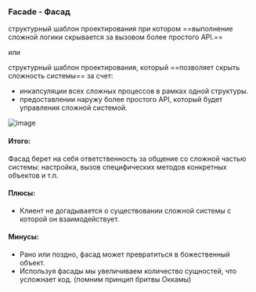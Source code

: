### Facade - Фасад 
структурный шаблон проектирования при котором ==выполнение сложной логики скрывается за вызовом более простого API.==

или

структурный шаблон проектирования, который ==позволяет скрыть сложность системы== за счет: 
- инкапсуляции всех сложных процессов в рамках одной структуры.
- предоставлении наружу более простого API, который будет управления сложной системой.


![image](https://files.virgool.io/upload/users/14114/posts/cl0ni2k0gamt/s2fm0w1kfgnw.png)

#### Итого: 
Фасад берет на себя ответственность за общение со сложной частью системы: настройка, вызов специфических методов конкретных объектов и т.п.


#### Плюсы:
- Клиент не догадывается о существовании сложной системы с которой он взаимодействует.


#### Минусы:
- Рано или поздно, фасад может превратиться в божественный объект.  
- Используя фасады мы увеличиваем количество сущностей, что усложнает код. (помним принцип бритвы Оккамы)